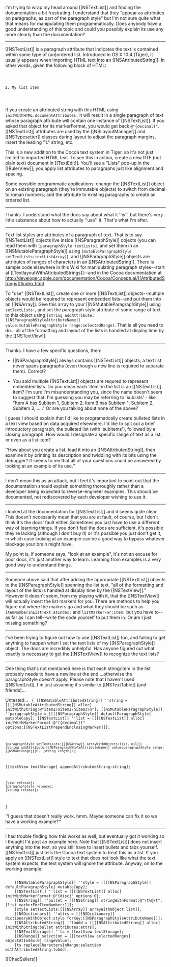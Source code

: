 

I'm trying to wrap my head around [[NSTextList]] and finding the documentation a bit frustrating. I understand that they "appear as attributes on paragraphs, as part of the paragraph style" but I'm not sure quite what that means for manipulating them programmatically. Does anybody have a good understanding of this topic and could you possibly explain its use any more clearly than the documentation?

----

[[NSTextList]] is a paragraph attribute that indicates the text is contained within some type of (un)ordered list. Introduced in OS X 10.4 (Tiger), it usually appears when importing HTML text into an [[NSAttributedString]]. In other words, given the following block of HTML:

<code>
<ol>
<li>My list item</li>
</ol>
</code>

If you create an attributed string with this HTML using <code>initWithHTML:documentAttributes:</code> it will result in a single paragraph of text whose paragraph attribute will contain one instance of [[NSTextList]]. If you asked that object for its markerFormat, you would get back <code>@"{decimal}"</code>. [[NSTextList]] attributes are used by the [[NSLayoutManager]] and [[NSTypesetter]] classes during layout to adjust the paragraph margins, insert the leading "1." string, etc.

This is a new addition to the Cocoa text system in Tiger, so it's not just limited to imported HTML text. To see this in action, create a new RTF (not plain text) document in [[TextEdit]]. You'll see a "Lists" pop-up in the [[RulerView]]; you apply list attributes to paragraphs just like alignment and spacing.

Some possible programmatic applications: change the [[NSTextList]] object on an existing paragraph (they're immutable objects) to switch from decimal to roman numbers; add the attribute to existing paragraphs to create an ordered list.

----

Thanks. I understand what the docs say about what it ''is'', but there's very little substance about how to actually ''use'' it. That's what I'm after.

----

Text list styles are attributes of a paragraph of text. That is to say [[NSTextList]] objects live inside [[NSParagraphStyle]] objects (you can read them with <code>[paragraphStyle textLists]</code>, and set them in an [[NSMutableParagraphStyle]] using <code>[mutableParagraphStyle setTextLists:textListArray]</code>), and [[NSParagraphStyle]] objects are attributes of ranges of characters in an [[NSAttributedString]]. There is sample code elsewhere in this Wiki for manipulating paragraph styles--start at [[TextlayoutWithAttributedStrings]]--and in the Cocoa documentation at http://developer.apple.com/documentation/Cocoa/Conceptual/[[AttributedStrings]]/index.html

To "use" [[NSTextList]], create one or more [[NSTextList]] objects--multiple objects would be required to represent embedded lists--and put them into an [[NSArray]]. Give this array to your [[NSMutableParagraphStyle]] using <code>setTextLists:</code>, and set the paragraph style attribute of some range of text to this object using <code>[string addAttribute:[[NSParagraphStyleAttributeName]] value:mutableParagraphStyle range:selectedRange]</code>. That is all you need to do... all of the formatting and layout of the lists is handled at display time by the [[NSTextView]].

----

Thanks. I have a few specific questions, then:

 - [[NSParagraphStyle]] always contains [[NSTextList]] objects; a text list never spans paragraphs (even though a new line is required to separate them). Correct?

 - You said multiple [[NSTextList]] objects are requred to represent embedded lists. Do you mean each 'item' in the list is an [[NSTextList]] item? I'm sure I'm misunderstanding you, since the name doesn't seem to suggest that. I'm guessing you may be referring to 'sublists' - like "Item A has Subitem 1, Subitem 2. Item B has Subitem 1, Subitem 2, Subitem 3, ....." Or are you talking about none of the above?

I guess I should explain that I'd like to programatically create bulleted lists in a text view based on data acquired elsewhere. I'd like to spit out a brief introductory paragraph, the bulleted list (with 'subitems'), followed by a closing paragraph. How would I designate a specific range of text as a list, or even as a list item?

''How about you create a list, load it into an [[NSAttributedString]], then examine it by printing its description and twiddling with its bits using the debugger? It seems to me that all of your questions could be answered by looking at an example of its use.''

----

I don't mean this as an attack, but I feel it's important to point out that the documentation should explain something thoroughly rather than a developer being expected to reverse-engineer examples. This should be documented, not rediscovered by each developer wishing to use it.

----

I looked at the documentation for [[NSTextList]] and it seems quite clear. This doesn't necessarily mean that you are at fault, of course, but I don't think it's the docs' fault either. Sometimes you just have to use a different way of learning things. If you don't feel the docs are sufficient, it's possible they're lacking (although I don't buy it) or it's possible you just don't get it, in which case looking at an example can be a good way to bypass whatever blockage your brain might have.

My point is, if someone says, "look at an example", it's not an excuse for poor docs, it's just another way to learn. Learning from examples is a very good way to understand things.

----

Someone above said that after adding the appropriate [[NSTextList]] objects to the [[NSParagraphStyle]] spanning the list text, "all of the formatting and layout of the lists is handled at display time by the [[NSTextView]]." However it doesn't seem, from my playing with it, that the [[NSTextView]] will actually insert the list markers for you. There are methods to help you figure out where the markers go and what they should be such as <code>itemNumberInListText:atIndex:</code> and <code>listMarkerFor:item:</code> but you have to--as far as I can tell--write the code yourself to put them in. Or am I just missing something?

----

I've been trying to figure out how to use [[NSTextList]] too, and failing to get anything to happen when I set the text lists of my [[NSParagraphStyle]] object. The docs are incredibly unhelpful. Has anyone figured out what exactly is necessary to get the [[NSTextView]] to recognize the text lists?

----

One thing that's not mentioned here is that each string/item in the list probably needs to have a newline at the end....otherwise the paragraphStyle doesn't apply. Please note that I haven't used [[NSTextList]], I'm just assuming it's similar to [[NSTextTable]] (and friends)...

Untested...
<code>
{
[[NSMutableAttributedString]] ''string = [[[[NSMutableAttributedString]] alloc] initWithString:@"item1\nitem2\nitem3\n"];
[[NSMutableParagraphStyle]] ''paragraphStyle = [[[[NSParagraphStyle]] defaultParagraphStyle] mutableCopy];
[[NSTextList]] ''list = [[[[NSTextList]] alloc] initWithMarkerFormat:@"({decimal})" options:[[NSTextListPrependEnclosingMarker]]];

    [paragraphStyle setTextLists:[[[NSArray]] arrayWithObjects:list, nil]];
    [string addAttribute:[[NSParagraphStyleAttributeName]] value:paragraphStyle range:[[NSMakeRange]](0, [string length])];

[[textView textStorage] appendAttributedString:string];

    [list release];
    [paragraphStyle release];
    [string release];
}
</code>

''I guess that doesn't really work. hmm. Maybe someone can fix it so we have a working example?''

----

I had trouble finding how this works as well, but eventually got it working so I thought I'd post an example here. Note that [[NSTextList]] does not insert anything into the text, so you still have to insert bullets and tabs yourself. [[NSTextList]] just tells the Cocoa text system to treat this as a list. If you apply an [[NSTextList]] style to text that does not look like what the text system expects, the text system will ignore the attribute. Anyway, on to the working example:

<code>
	[[NSMutableParagraphStyle]] ''style = [[[[NSParagraphStyle]] defaultParagraphStyle] mutableCopy];
	[[NSTextList]] ''list = [[[[NSTextList]] alloc] initWithMarkerFormat:@"{disc}" options:0];
	[[NSString]] ''bullet = [[[NSString]] stringWithFormat:@"\t%@\t", [list markerForItemNumber:1]];
	[style setTextLists:[[[NSArray]] arrayWithObject:list]];
	[[NSDictionary]] ''attrs = [[[NSDictionary]] dictionaryWithObject:style forKey:[[NSParagraphStyleAttributeName]]];
	[[NSAttributedString]] ''toAdd = [[[[NSAttributedString]] alloc] initWithString:bullet attributes:attrs];
	[[NSTextStorage]] ''ts = [textView textStorage];
	[[NSRange]] selection = [[[textView selectedRanges] objectAtIndex:0] rangeValue];
	[ts replaceCharactersInRange:selection withAttributedString:toAdd];
</code>

[[ChadSellers]]